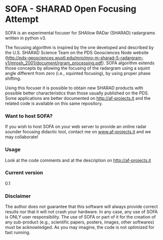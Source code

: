 # SOFA - SHARAD Open Focusing Attempt

SOFA is an experimental focuser for SHAllow RADar (SHARAD) radargrams written in python v3.

The focusing algorithm is inspired by the one developed and described by the U.S. SHARAD Science Team on the PDS Geosciences Node website (http://pds-geosciences.wustl.edu/mro/mro-m-sharad-5-radargram-v1/mrosh_2001/document/rgram_processing.pdf). SOFA algorithm extends those concepts by allowing the focusing of the radargram using a squint angle different from zero (i.e., squinted focusing), by using proper phase shifting.

Using this focuser it is possible to obtain new SHARAD products with possible better characteristics than those usually published on the PDS. Some applications are better documented on http://af-projects.it and the related code is available on this same repository.

### Want to host SOFA?

If you wish to host SOFA on your web server to provide an online radar sounder focusing didactic tool, contact me on www.af-projects.it and we may collaborate!

### Usage

Look at the code comments and at the description on http://af-projects.it
  

### Current version
0.1

### Disclaimer

The author does not guarantee that this software will always provide correct results nor that it will not crash your hardware. In any case, any use of SOFA is ONLY user responsibility. The use of SOFA or part of it for the creation of any sub-product (e.g., scientific papers, posters, images, other softwares) must be acknowledged.
As you may imagine, the code is not optimized for fast running.
